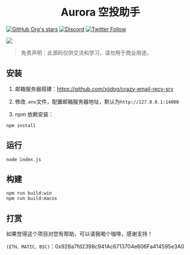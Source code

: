 <h1 align="center">Aurora 空投助手</h1>

[![GitHub Org's stars](https://img.shields.io/github/stars/CaiYunDAO/aurora-helper?style=social)](https://github.com/CaiYunDAO/aurora-helper) [![Discord](https://img.shields.io/discord/972460930531229706?label=Discord&logo=discord&style=social)](https://discord.gg/ggrfhdS9Fe) [![Twitter Follow](https://img.shields.io/twitter/follow/JayPlayDota?style=social)](https://twitter.com/JayPlayDota)

![](https://img.shields.io/badge/node.js-14.0%2B-brightgreen.svg)

> 免责声明：此源码仅供交流和学习，请勿用于商业用途。

## 安装

1. 邮箱服务器搭建：https://github.com/xjjdog/crazy-email-recv-srv

2. 修改`.env`文件，配置邮箱服务器地址，默认为`http://127.0.0.1:14000`

3. npm 依赖安装：

```
npm install
```

## 运行

```
node index.js
```

## 构建

```
npm run build:win
npm run build:macos
```

## 打赏

如果觉得这个项目对您有帮助，可以请我喝个咖啡，感谢支持！

`(ETH、MATIC、BSC)`：0x928a7fd2398c941Ac6713704e606Fa414595e3A0
